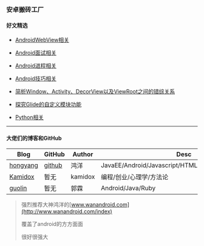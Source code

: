 ### 安卓搬砖工厂

#### 好文精选

* [AndroidWebView相关](https://github.com/MoMuBai/Blog/blob/master/android/webview.md)

* [Android面试相关](https://github.com/MoMuBai/Blog/blob/master/android/android面试.md)

* [Android进程相关](https://github.com/MoMuBai/Blog/blob/master/android/android进程.md)

* [Android技巧相关](https://github.com/MoMuBai/Blog/blob/master/android/android技巧.md)

* [简析Window、Activity、DecorView以及ViewRoot之间的错综关系](https://www.jianshu.com/p/8766babc40e0)


* [探究Glide的自定义模块功能](https://mp.weixin.qq.com/s/Xhu9MoLEPSxfyFIjpLLLkA)

* [Python相关](https://github.com/MoMuBai/Blog/blob/master/python/python相关.md)







***
#### 大佬们的博客和GitHub



|  Blog  |  GitHub   |  Author  | Desc |
|--------|--------|-------|-----------|
| [hongyang](http://blog.csdn.net/lmj623565791) | [github](https://github.com/hongyangAndroid) |  鸿洋 |JavaEE/Android/Javascript/HTML5/MySQL/Hadoop/Linux
|[Kamidox](http://blog.kamidox.com/category/android.html)|暂无| kamidox|编程/创业/心理学/方法论|
|[guolin](http://blog.csdn.net/guolin_blog)|暂无|郭霖|Android/Java/Ruby|



> 强烈推荐大神鸿洋的[www.wanandroid.com](http://www.wanandroid.com/index)
> 
> 覆盖了android的方方面面
> 
> 很好很强大